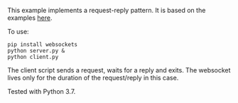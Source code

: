 This example implements a request-reply pattern. It is based on the examples [here](https://websockets.readthedocs.io/en/stable/intro.html#common-patterns).

To use:

    pip install websockets
    python server.py &
    python client.py

The client script sends a request, waits for a reply and exits. The websocket lives only for the duration of the request/reply in this case.

Tested with Python 3.7.
